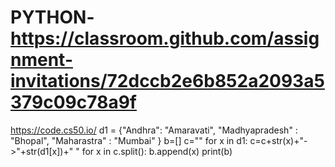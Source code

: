 # PYTHON-https://classroom.github.com/assignment-invitations/72dccb2e6b852a2093a5379c09c78a9f
https://code.cs50.io/
d1 = {"Andhra": "Amaravati", "Madhyapradesh" : "Bhopal", "Maharastra" : "Mumbai" }
b=[]
c=""
for x in d1:
    c=c+str(x)+"->"+str(d1[x])+" "
for x in c.split():
    b.append(x)
print(b)
    
